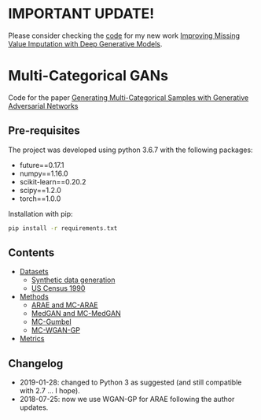 # IMPORTANT UPDATE!

Please consider checking the [code](https://github.com/rcamino/imputation-dgm) for my new work [Improving Missing Value Imputation with Deep Generative Models](https://arxiv.org/abs/1902.10666).

# Multi-Categorical GANs

Code for the paper [Generating Multi-Categorical Samples with Generative Adversarial Networks](https://arxiv.org/abs/1807.01202)

## Pre-requisites

The project was developed using python 3.6.7 with the following packages:

- future==0.17.1
- numpy==1.16.0
- scikit-learn==0.20.2
- scipy==1.2.0
- torch==1.0.0

Installation with pip:

```bash
pip install -r requirements.txt
```

## Contents
- [Datasets](multi_categorical_gans/datasets)
  - [Synthetic data generation](multi_categorical_gans/datasets/synthetic/)
  - [US Census 1990](multi_categorical_gans/datasets/uscensus/)
- [Methods](multi_categorical_gans/methods)
  - [ARAE and MC-ARAE](multi_categorical_gans/methods/arae/)
  - [MedGAN and MC-MedGAN](multi_categorical_gans/methods/medgan/)
  - [MC-Gumbel](multi_categorical_gans/methods/mc_gumbel/)
  - [MC-WGAN-GP](multi_categorical_gans/methods/mc_wgan_gp/)
- [Metrics](multi_categorical_gans/metrics)

## Changelog

- 2019-01-28: changed to Python 3 as suggested (and still compatible with 2.7 ... I hope).
- 2018-07-25: now we use WGAN-GP for ARAE following the author updates.
